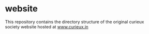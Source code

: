 # website
This repository contains the directory structure of the original curieux society 
website hosted at www.curieux.in
